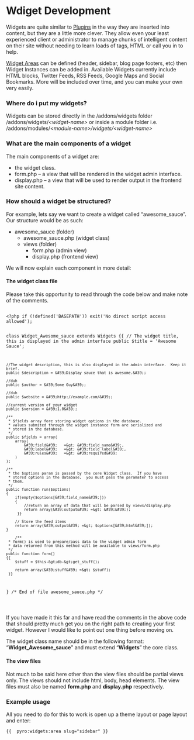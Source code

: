 # Wdiget Development

Widgets are quite similar to <a href="/docs/glossary#plugins">Plugins</a> in the way they are inserted into content, but they are a little more clever. They allow even your least experienced client or administrator to manage chunks of intelligent content on their site without needing to learn loads of tags, HTML or call you in to help.</p>
<p>
	<a href="/docs/glossary#widget-areas">Widget Areas</a> can be defined (header, sidebar, blog page footers, etc) then Widget Instances can be added in. Available Widgets currently include HTML blocks, Twitter Feeds, RSS Feeds, Google Maps and Social Bookmarks. More will be included over time, and you can make your own very easily.</p>
<h3>
	Where do i put my widgets?</h3>
<p>
	Widgets can be stored directly in the /addons/widgets folder /addons/widgets/<em>&lt;widget-name&gt;</em> or inside a module folder i.e. /addons/modules/<em>&lt;module-name&gt;/widgets/&lt;widget-name&gt;</em></p>
<h3>
	What are the main components of a widget</h3>
<p>
	The main components of a widget are:</p>
<ul>
	<li>
		the widget class.</li>
	<li>
		form.php &ndash; a view that will be rendered in the widget admin interface.</li>
	<li>
		display.php &ndash; a view that will be used to render output in the frontend site content.</li>
</ul>
<h3>
	How should a widget be structured?</h3>
<p>
	For example, lets say we want to create a widget called &ldquo;awesome_sauce&rdquo;. Our structure would be as such:</p>
<ul>
	<li>
		awesome_sauce (folder)
		<ul>
			<li>
				awesome_sauce.php (widget class)</li>
			<li>
				views (folder)
				<ul>
					<li>
						form.php (admin view)</li>
					<li>
						display.php (frontend view)</li>
				</ul>
			</li>
		</ul>
	</li>
</ul>
<p>
	We will now explain each component in more detail:</p>
<h4>
	The widget class file</h4>
<p>
	Please take this opportunity to read through the code below and make note of the comments.</p>
<pre>
<code>
&lt;?php if (!defined(&#39;BASEPATH&#39;)) exit(&#39;No direct script access allowed&#39;);

class Widget_Awesome_sauce extends Widgets
{{ 
	// The widget title,  this is displayed in the admin interface
	public $title = &#39;Awesome Sauce&#39;;

	//The widget description, this is also displayed in the admin interface.  Keep it brief.
	public $description = &#39;Display sauce that is awesome.&#39;;

	//duh
	public $author = &#39;Some Guy&#39;;

	//duh
	public $website = &#39;http://example.com/&#39;;

	//current version of your widget
	public $version = &#39;1.0&#39;;

	/**
	 * $fields array fore storing widget options in the database.
	 * values submited through the widget instance form are serialized and
	 * stored in the database.
	 */
	public $fields = array(
		array(
			&#39;field&#39;   =&gt; &#39;field_name&#39;,
			&#39;label&#39;   =&gt; &#39;field_label&#39;,
			&#39;rules&#39;   =&gt; &#39;required&#39;
		)
	);

	/**
	 * the $options param is passed by the core Widget class.  If you have
	 * stored options in the database,  you must pass the paramater to access
	 * them.
	 */
	public function run($options)
	{
		if(empty($options[&#39;field_name&#39;]))
		{
			//return an array of data that will be parsed by views/display.php
			return array(&#39;output&#39; =&gt; &#39;&#39;);
		 }}

		// Store the feed items
		return array(&#39;output&#39; =&gt; $options[&#39;html&#39;]);
	}

        /**
	 * form() is used to prepare/pass data to the widget admin form
	 * data returned from this method will be available to views/form.php
	 */
	public function form()
	{{ 
		$stuff = $this-&gt;db-&gt;get_stuff();

		return array(&#39;stuff&#39; =&gt; $stuff);
	 }}
}
/* End of file awesome_sauce.php */

</code></pre>
<p>
	If you have made it this far and have read the comments in the above code that should pretty much get you on the right path to creating your first widget. However I would like to point out one thing before moving on.</p>
<p>
	The widget class name should be in the following format: &ldquo;<strong>Widget_Awesome_sauce</strong>&rdquo; and must extend &ldquo;<strong>Widgets</strong>&rdquo; the core class.</p>
<h4>
	The view files</h4>
<p>
	Not much to be said here other than the view files should be partial views only. The views should not include html, body, head elements. The view files must also be named <strong>form.php</strong> and <strong>display.php</strong> respectively.</p>
<h3>
	Example usage</h3>
<p>
	All you need to do for this to work is open up a theme layout or page layout and enter:</p>
<pre>
<code class="html">{{  pyro:widgets:area slug=&quot;sidebar&quot; }}</code></pre>
<p>
	&nbsp;</p>
